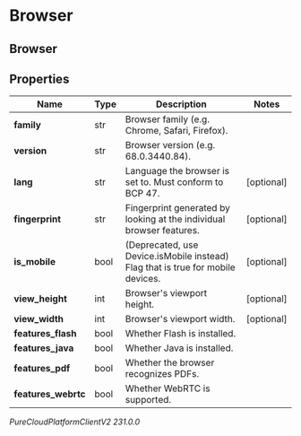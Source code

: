 # Browser

## Browser

## Properties

|Name | Type | Description | Notes|
|------------ | ------------- | ------------- | -------------|
| **family** | str | Browser family (e.g. Chrome, Safari, Firefox). | |
| **version** | str | Browser version (e.g. 68.0.3440.84). | |
| **lang** | str | Language the browser is set to. Must conform to BCP 47. | [optional] |
| **fingerprint** | str | Fingerprint generated by looking at the individual browser features. | [optional] |
| **is_mobile** | bool | (Deprecated, use Device.isMobile instead) Flag that is true for mobile devices. | [optional] |
| **view_height** | int | Browser&#39;s viewport height. | [optional] |
| **view_width** | int | Browser&#39;s viewport width. | [optional] |
| **features_flash** | bool | Whether Flash is installed. | |
| **features_java** | bool | Whether Java is installed. | |
| **features_pdf** | bool | Whether the browser recognizes PDFs. | |
| **features_webrtc** | bool | Whether WebRTC is supported. | |



_PureCloudPlatformClientV2 231.0.0_
